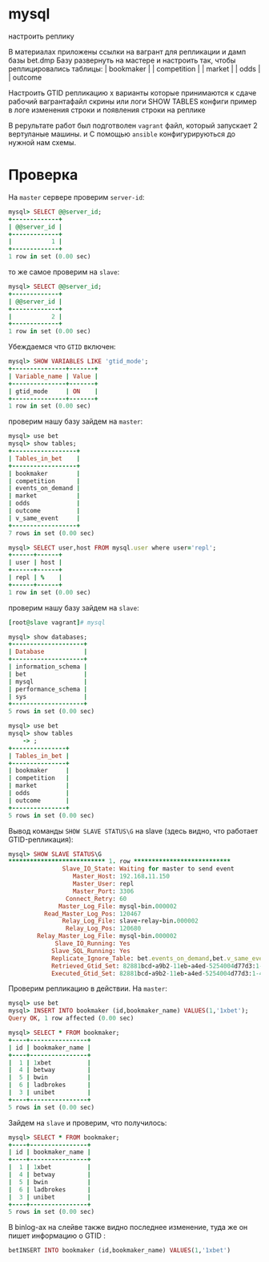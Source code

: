 # mysql

настроить реплику

В материалах приложены ссылки на вагрант для репликации и дамп базы bet.dmp Базу развернуть на мастере и настроить так, чтобы реплицировались таблицы: | bookmaker | | competition | | market | | odds | | outcome

Настроить GTID репликацию x варианты которые принимаются к сдаче
рабочий вагрантафайл
скрины или логи SHOW TABLES
конфиги
пример в логе изменения строки и появления строки на реплике


В реpультате работ был подготволен ```vagrant``` файл, который запускает 2 вертуланые машины. и С помощью ```ansible``` конфигурируються до нужной нам схемы. 

# Проверка

На ```master``` сервере проверим ```server-id```:

```ruby
mysql> SELECT @@server_id;
+-------------+
| @@server_id |
+-------------+
|           1 |
+-------------+
1 row in set (0.00 sec)
```
 то же самое проверим на ```slave```:
 ```ruby
 mysql> SELECT @@server_id;
+-------------+
| @@server_id |
+-------------+
|           2 |
+-------------+
1 row in set (0.00 sec)
```
Убеждаемся что ```GTID``` включен:
```ruby
mysql> SHOW VARIABLES LIKE 'gtid_mode';
+---------------+-------+
| Variable_name | Value |
+---------------+-------+
| gtid_mode     | ON    |
+---------------+-------+
1 row in set (0.00 sec)
```
проверим нашу базу зайдем на ```master```:
``` ruby
mysql> use bet
mysql> show tables;
+------------------+
| Tables_in_bet    |
+------------------+
| bookmaker        |
| competition      |
| events_on_demand |
| market           |
| odds             |
| outcome          |
| v_same_event     |
+------------------+
7 rows in set (0.00 sec)
```
```ruby
mysql> SELECT user,host FROM mysql.user where user='repl';
+------+------+
| user | host |
+------+------+
| repl | %    |
+------+------+
1 row in set (0.00 sec)
```
проверим нашу базу зайдем на ```slave```:
```ruby
[root@slave vagrant]# mysql

mysql> show databases;
+--------------------+
| Database           |
+--------------------+
| information_schema |
| bet                |
| mysql              |
| performance_schema |
| sys                |
+--------------------+
5 rows in set (0.00 sec)

mysql> use bet
mysql> show tables
    -> ;
+---------------+
| Tables_in_bet |
+---------------+
| bookmaker     |
| competition   |
| market        |
| odds          |
| outcome       |
+---------------+
5 rows in set (0.00 sec) 
```
Вывод команды ```SHOW SLAVE STATUS\G``` на slave (здесь видно, что работает GTID-репликация):
```ruby
mysql> SHOW SLAVE STATUS\G
*************************** 1. row ***************************
               Slave_IO_State: Waiting for master to send event
                  Master_Host: 192.168.11.150
                  Master_User: repl
                  Master_Port: 3306
                Connect_Retry: 60
              Master_Log_File: mysql-bin.000002
          Read_Master_Log_Pos: 120467
               Relay_Log_File: slave-relay-bin.000002
                Relay_Log_Pos: 120680
        Relay_Master_Log_File: mysql-bin.000002
             Slave_IO_Running: Yes
            Slave_SQL_Running: Yes
            Replicate_Ignore_Table: bet.events_on_demand,bet.v_same_event
            Retrieved_Gtid_Set: 82881bcd-a9b2-11eb-a4ed-5254004d77d3:1-44
            Executed_Gtid_Set: 82881bcd-a9b2-11eb-a4ed-5254004d77d3:1-44
 ```
 Проверим репликацию в действии. На ```master```:
 ```ruby
mysql> use bet
mysql> INSERT INTO bookmaker (id,bookmaker_name) VALUES(1,'1xbet');
Query OK, 1 row affected (0.00 sec)

mysql> SELECT * FROM bookmaker;
+----+----------------+
| id | bookmaker_name |
+----+----------------+
|  1 | 1xbet          |
|  4 | betway         |
|  5 | bwin           |
|  6 | ladbrokes      |
|  3 | unibet         |
+----+----------------+
5 rows in set (0.00 sec)
```
Зайдем на ```slave``` и проверим, что получилось:
```ruby
mysql> SELECT * FROM bookmaker;
+----+----------------+
| id | bookmaker_name |
+----+----------------+
|  1 | 1xbet          |
|  4 | betway         |
|  5 | bwin           |
|  6 | ladbrokes      |
|  3 | unibet         |
+----+----------------+
5 rows in set (0.00 sec)
```
В binlog-ах на cлейве также видно последнее изменение, туда же он пишет информацию о
GTID :     
```ruby
betINSERT INTO bookmaker (id,bookmaker_name) VALUES(1,'1xbet')
```
